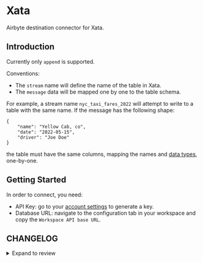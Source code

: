 # Xata

Airbyte destination connector for Xata.

## Introduction

Currently only `append` is supported.

Conventions:

- The `stream` name will define the name of the table in Xata.
- The `message` data will be mapped one by one to the table schema.

For example, a stream name `nyc_taxi_fares_2022` will attempt to write to a table with the same
name. If the message has the following shape:

```
{
    "name": "Yellow Cab, co",
    "date": "2022-05-15",
    "driver": "Joe Doe"
}
```

the table must have the same columns, mapping the names and
[data types](https://xata.io/docs/concepts/data-model), one-by-one.

## Getting Started

In order to connect, you need:

- API Key: go to your [account settings](https://app.xata.io/settings) to generate a key.
- Database URL: navigate to the configuration tab in your workspace and copy the
  `Workspace API base URL`.

## CHANGELOG

<details>
  <summary>Expand to review</summary>

| Version | Date       | Pull Request                                              | Subject                        |
|:--------| :--------- | :-------------------------------------------------------- | :----------------------------- |
| 0.1.16  | 2024-08-22 | [44530](https://github.com/airbytehq/airbyte/pull/44530) | Update test dependencies                                     |
| 0.1.15  | 2024-08-17 | [44269](https://github.com/airbytehq/airbyte/pull/44269) | Update dependencies |
| 0.1.14  | 2024-08-10 | [43462](https://github.com/airbytehq/airbyte/pull/43462) | Update dependencies |
| 0.1.13  | 2024-08-03 | [43200](https://github.com/airbytehq/airbyte/pull/43200) | Update dependencies |
| 0.1.12  | 2024-07-27 | [42657](https://github.com/airbytehq/airbyte/pull/42657) | Update dependencies |
| 0.1.11  | 2024-07-20 | [42355](https://github.com/airbytehq/airbyte/pull/42355) | Update dependencies |
| 0.1.10  | 2024-07-13 | [41795](https://github.com/airbytehq/airbyte/pull/41795) | Update dependencies |
| 0.1.9   | 2024-07-10 | [41481](https://github.com/airbytehq/airbyte/pull/41481) | Update dependencies |
| 0.1.8   | 2024-07-09 | [41238](https://github.com/airbytehq/airbyte/pull/41238) | Update dependencies |
| 0.1.7   | 2024-07-06 | [40949](https://github.com/airbytehq/airbyte/pull/40949) | Update dependencies |
| 0.1.6   | 2024-06-25 | [40497](https://github.com/airbytehq/airbyte/pull/40497) | Update dependencies |
| 0.1.5   | 2024-06-22 | [39991](https://github.com/airbytehq/airbyte/pull/39991) | Update dependencies |
| 0.1.4   | 2024-06-04 | [39088](https://github.com/airbytehq/airbyte/pull/39088) | [autopull] Upgrade base image to v1.2.1 |
| 0.1.3   | 2024-05-21 | [38499](https://github.com/airbytehq/airbyte/pull/38499) | [autopull] base image + poetry + up_to_date |
| 0.1.2   | 2024-03-05 | [#35838](https://github.com/airbytehq/airbyte/pull/35838) | Un-archive connector           |
| 0.1.1   | 2023-06-21 | [#27542](https://github.com/airbytehq/airbyte/pull/27542) | Mark api_key as Airbyte Secret |
| 0.1.0   | 2023-06-14 | [#24192](https://github.com/airbytehq/airbyte/pull/24192) | New Destination Connector Xata |

</details>
